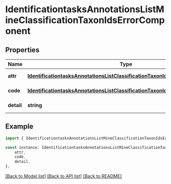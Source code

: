 # IdentificationtasksAnnotationsListMineClassificationTaxonIdsErrorComponent


## Properties

Name | Type | Description | Notes
------------ | ------------- | ------------- | -------------
**attr** | [**IdentificationtasksAnnotationsListClassificationTaxonIdsErrorComponentAttr**](IdentificationtasksAnnotationsListClassificationTaxonIdsErrorComponentAttr.md) |  | [default to undefined]
**code** | [**IdentificationtasksAnnotationsListClassificationTaxonIdsErrorComponentCode**](IdentificationtasksAnnotationsListClassificationTaxonIdsErrorComponentCode.md) |  | [default to undefined]
**detail** | **string** |  | [default to undefined]

## Example

```typescript
import { IdentificationtasksAnnotationsListMineClassificationTaxonIdsErrorComponent } from 'mosquito-alert';

const instance: IdentificationtasksAnnotationsListMineClassificationTaxonIdsErrorComponent = {
    attr,
    code,
    detail,
};
```

[[Back to Model list]](../README.md#documentation-for-models) [[Back to API list]](../README.md#documentation-for-api-endpoints) [[Back to README]](../README.md)
